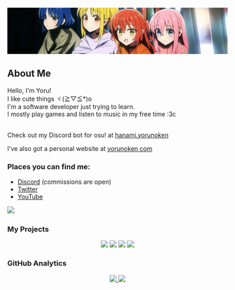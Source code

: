 ![BTR banner](./banner.jpeg)

## About Me

<div>  
Hello, I'm Yoru!</br>
I like cute things ヾ(≧▽≦*)o</br>
I'm a software developer just trying to learn.</br>
I mostly play games and listen to music in my free time :3c</br></br>


Check out my Discord bot for osu! at <a href="https://hanami.yorunoken.com" target="_blank">hanami.yorunoken</a>

I've also got a personal website at <a href="https://yorunoken.com" target="_blank">yorunoken
com</a>

### Places you can find me:

<ul>
  <li><a href="https://discord.com/users/372343076578131968" target="_blank">Discord</a> (commissions are open)</li>
  <li><a href="https://twitter.com/ken_yoru" target="_blank">Twitter</a></li>
  <li><a href="https://www.youtube.com/@yorunoken/" target="_blank">YouTube</a></li>
</ul>
</div>

[![](https://visitcount.itsvg.in/api?id=yorunoken&label=Profile%20Views&color=6&icon=0&pretty=true)](https://visitcount.itsvg.in)

### My Projects

<div align="center">
<a href="https://github.com/YoruNoKen/HanamiBot"><img src="https://github-readme-stats.vercel.app/api/pin/?username=YoruNoKen&repo=HanamiBot&theme=radical"></a>
<a href="https://github.com/YoruNoKen/gatari.js"><img src="https://github-readme-stats.vercel.app/api/pin/?username=YoruNoKen&repo=gatari.js&theme=radical"></a>
<a href="https://github.com/YoruNoKen/discord-mass-uploader"><img src="https://github-readme-stats.vercel.app/api/pin/?username=YoruNoKen&repo=discord-mass-uploader&theme=radical"></a>
<a href="https://github.com/YoruNoKen/CCTV-Discord-Bot"><img src="https://github-readme-stats.vercel.app/api/pin/?username=YoruNoKen&repo=CCTV-Discord-Bot&theme=radical"></a>
</div>

### GitHub Analytics

<div align="center">
<a href="https://github.com/YoruNoKen">
    <img src="https://github-readme-stats.vercel.app/api/top-langs/?username=yorunoken&theme=radical">
    <img src="https://github-readme-stats.vercel.app/api?username=yorunoken&show_icons=true&theme=radical">
</a>
</div>
